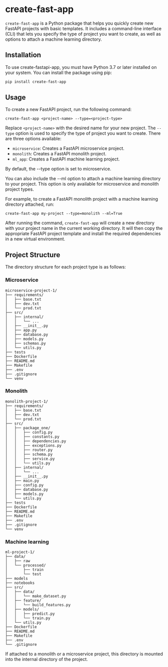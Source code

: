 # create-fast-app

`create-fast-app` is a Python package that helps you quickly create new FastAPI projects with basic templates. It includes a command-line interface (CLI) that lets you specify the type of project you want to create, as well as options to attach a machine learning directory.

## Installation
To use create-fastapi-app, you must have Python 3.7 or later installed on your system. You can install the package using pip:

```bash
pip install create-fast-app
```

## Usage
To create a new FastAPI project, run the following command:

```#000000
create-fast-app <project-name> --type=<project-type>
```

Replace `<project-name>` with the desired name for your new project. The `--type` option is used to specify the type of project you want to create. There are three options available:
- `microservice`: Creates a FastAPI microservice project.
- `monolith`: Creates a FastAPI monolith project.
- `ml_app`: Creates a FastAPI machine learning project.

By default, the --type option is set to microservice.


You can also include the --ml option to attach a machine learning directory to your project. This option is only available for microservice and monolith project types.


For example, to create a FastAPI monolith project with a machine learning directory attached, run:

```#000000
create-fast-app my-project --type=monolith --ml=True
```

After running the command, `create-fast-app` will create a new directory with your project name in the current working directory. It will then copy the appropriate FastAPI project template and install the required dependencies in a new virtual environment.

## Project Structure

The directory structure for each project type is as follows:
### Microservice
```
microservice-project-1/
├── requirements/
│   ├── base.txt
│   ├── dev.txt
│   └── prod.txt
├── src/
│   ├── internal/
│   │   └── ...
│   ├── __init__.py
│   ├── app.py
│   ├── database.py
│   ├── models.py
│   ├── schemas.py
│   └── utils.py
├── tests
├── Dockerfile
├── README.md
├── Makefile
├── .env
├── .gitignore
└── venv
```
### Monolith
```
monolith-project-1/
├── requirements/
│   ├── base.txt
│   ├── dev.txt
│   └── prod.txt
├── src/
│   ├── package_one/
│   │   ├── config.py
│   │   ├── constants.py
│   │   ├── dependencies.py
│   │   ├── exceptions.py
│   │   ├── router.py
│   │   ├── schema.py
│   │   ├── service.py
│   │   └── utils.py
│   ├── internal/
│   │   └── ...
│   ├── __init__.py
│   ├── main.py
│   ├── config.py
│   ├── database.py
│   ├── models.py
│   └── utils.py
├── tests
├── Dockerfile
├── README.md
├── Makefile
├── .env
├── .gitignore
└── venv
```
### Machine learning
```
ml-project-1/
├── data/
│   ├── raw
│   └── processed/
│       ├── train
│       └── test
├── models
├── notebooks
├── src/
│   ├── data/
│   │   └── make_dataset.py
│   ├── feature/
│   │   └── build_features.py
│   ├── models/
│   │   ├── predict.py
│   │   └── train.py
│   └── utils.py
├── Dockerfile
├── README.md
├── Makefile
├── .env
└── .gitignore
```
If attached to a monolith or a microservice project, this directory is mounted into the internal directory of the project.